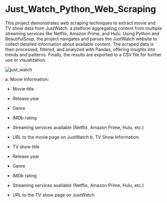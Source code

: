 # Just_Watch_Python_Web_Scraping
This project demonstrates web scraping techniques to extract movie and TV show data from JustWatch, a platform aggregating content from multiple streaming services like Netflix, Amazon Prime, and Hulu. Using Python and BeautifulSoup, the project navigates and parses the JustWatch website to collect detailed information about available content. The scraped data is then processed, filtered, and analyzed with Pandas, offering insights into trends and patterns. Finally, the results are exported to a CSV file for further use or visualization.  

![just_watch](https://github.com/user-attachments/assets/e5c6d591-f1a6-4844-8e91-e5941e394de1)

a. Movie Information:

  - Movie title
  - Release year
  - Genre
  - IMDb rating
  - Streaming services available (Netflix, Amazon Prime, Hulu, etc.)
  - URL to the movie page on JustWatch
b. TV Show Information:

  - TV show title
  - Release year
  - Genre
  - IMDb rating
  - Streaming services available (Netflix, Amazon Prime, Hulu, etc.)
  - URL to the TV show page on JustWatch
